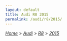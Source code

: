 ```yaml
---
layout: default
title: Audi R8 2015
permalink: /audi/r8/2015/
---
```

[*Home*](/) > [*Audi*](/audi/) > [*R8*](/audi/r8/) > [*2015*](/audi/r8/2015/)

